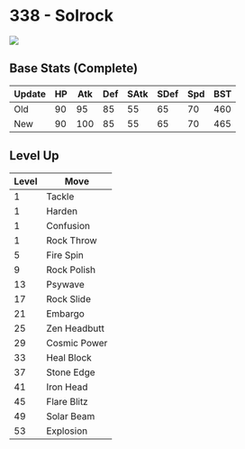 # 338 - Solrock
![][338]

## Base Stats (Complete)

Update | HP | Atk | Def | SAtk | SDef | Spd | BST
---    | ---| --- | --- | ---  | ---  | --- | ---
Old    | 90 |  95 |  85 |  55  |  65  |  70  |  460
New    | 90 |  100 |  85 |  55  |  65  |  70  |  465

## Level Up

Level | Move
---   | ---
  1   | Tackle
  1   | Harden
  1   | Confusion
  1   | Rock Throw
  5   | Fire Spin
  9   | Rock Polish
 13   | Psywave
 17   | Rock Slide
 21   | Embargo
 25   | Zen Headbutt
 29   | Cosmic Power
 33   | Heal Block
 37   | Stone Edge
 41   | Iron Head
 45   | Flare Blitz
 49   | Solar Beam
 53   | Explosion

[338]: ../img/pokemon/338.png
